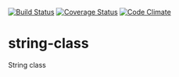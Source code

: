 [![Build Status](https://travis-ci.org/andela-jare/string-class.svg?branch=develop)](https://travis-ci.org/andela-jare/string-class)
[![Coverage Status](https://coveralls.io/repos/github/andela-jare/string-class/badge.svg?branch=develop)](https://coveralls.io/github/andela-jare/string-class?branch=develop)
[![Code Climate](https://codeclimate.com/github/andela-jare/string-class/badges/gpa.svg)](https://codeclimate.com/github/andela-jare/string-class)
# string-class
String class
